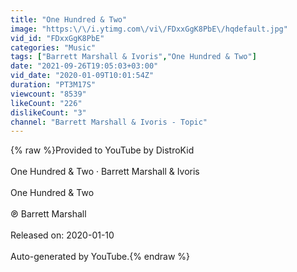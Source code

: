 ```yaml
---
title: "One Hundred & Two"
image: "https:\/\/i.ytimg.com\/vi\/FDxxGgK8PbE\/hqdefault.jpg"
vid_id: "FDxxGgK8PbE"
categories: "Music"
tags: ["Barrett Marshall & Ivoris","One Hundred & Two"]
date: "2021-09-26T19:05:03+03:00"
vid_date: "2020-01-09T10:01:54Z"
duration: "PT3M17S"
viewcount: "8539"
likeCount: "226"
dislikeCount: "3"
channel: "Barrett Marshall & Ivoris - Topic"
---
```

{% raw %}Provided to YouTube by DistroKid<br /><br />One Hundred &amp; Two · Barrett Marshall &amp; Ivoris<br /><br />One Hundred &amp; Two<br /><br />℗ Barrett Marshall<br /><br />Released on: 2020-01-10<br /><br />Auto-generated by YouTube.{% endraw %}
